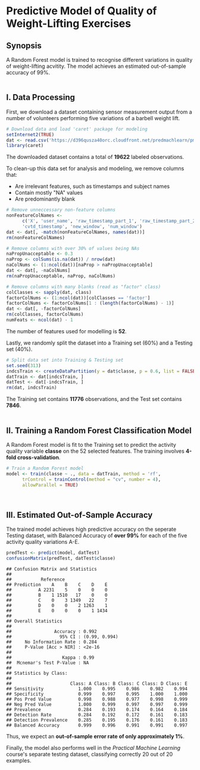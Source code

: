 

Predictive Model of Quality of Weight-Lifting Exercises
=======================================================

## Synopsis
A Random Forest model is trained to recognise different variations in quality of weight-lifting acvitity. The model achieves an estimated out-of-sample accuracy of 99%.
<br><br>


## I. Data Processing
First, we download a dataset containing sensor measurement output from a number of volunteers performing five variations of a barbell weight lift.

```r
# Download data and load 'caret' package for modeling
setInternet2(TRUE)
dat <- read.csv('https://d396qusza40orc.cloudfront.net/predmachlearn/pml-training.csv')
library(caret)
```
The downloaded dataset contains a total of **19622** labeled observations.

To clean-up this data set for analysis and modeling, we remove columns that:
* Are irrelevant features, such as timestamps and subject names
* Contain mostly "NA" values
* Are predominantly blank

```r
# Remove unneccessary non-feature columns
nonFeatureColNames <-
      c('X', 'user_name', 'raw_timestamp_part_1', 'raw_timestamp_part_2',
      'cvtd_timestamp', 'new_window', 'num_window')
dat <- dat[, -match(nonFeatureColNames, names(dat))]
rm(nonFeatureColNames)

# Remove columns with over 30% of values being NAs
naPropUnacceptable <- 0.3
naProp <- colSums(is.na(dat)) / nrow(dat)
naColNums <- (1:ncol(dat))[naProp > naPropUnacceptable]
dat <- dat[, -naColNums]
rm(naPropUnacceptable, naProp, naColNums)

# Remove columns with many blanks (read as "factor" class)
colClasses <- sapply(dat, class)
factorColNums <- (1:ncol(dat))[colClasses == 'factor']
factorColNums <- factorColNums[1 : (length(factorColNums) - 1)]
dat <- dat[, -factorColNums]
rm(colClasses, factorColNums)
numFeats <- ncol(dat) - 1
```
The number of features used for modelling is **52**.

Lastly, we randomly split the dataset into a Training set (60%) and a Testing set (40%).

```r
# Split data set into Training & Testing set
set.seed(313)
indcsTrain <- createDataPartition(y = dat$classe, p = 0.6, list = FALSE)
datTrain <- dat[indcsTrain, ]
datTest <- dat[-indcsTrain, ]
rm(dat, indcsTrain)
```
The Training set contains **11776** observations, and the Test set contains **7846**.
<br><br>


## II. Training a Random Forest Classification Model 
A Random Forest model is fit to the Training set to predict the activity quality variable **classe** on the 52 selected features. The training involves **4-fold cross-validation**.

```r
# Train a Random Forest model
model <- train(classe ~ ., data = datTrain, method = 'rf',
      trControl = trainControl(method = "cv", number = 4),
      allowParallel = TRUE)
```
<br>

## III. Estimated Out-of-Sample Accuracy
The trained model achieves high predictive accuracy on the seperate Testing dataset, with Balanced Accuracy of **over 99%** for each of the five activity quality variations A-E.

```r
predTest <- predict(model, datTest)
confusionMatrix(predTest, datTest$classe)
```

```
## Confusion Matrix and Statistics
## 
##           Reference
## Prediction    A    B    C    D    E
##          A 2231    5    0    0    0
##          B    1 1510   17    0    0
##          C    0    3 1349   22    7
##          D    0    0    2 1263    1
##          E    0    0    0    1 1434
## 
## Overall Statistics
##                                        
##                Accuracy : 0.992        
##                  95% CI : (0.99, 0.994)
##     No Information Rate : 0.284        
##     P-Value [Acc > NIR] : <2e-16       
##                                        
##                   Kappa : 0.99         
##  Mcnemar's Test P-Value : NA           
## 
## Statistics by Class:
## 
##                      Class: A Class: B Class: C Class: D Class: E
## Sensitivity             1.000    0.995    0.986    0.982    0.994
## Specificity             0.999    0.997    0.995    1.000    1.000
## Pos Pred Value          0.998    0.988    0.977    0.998    0.999
## Neg Pred Value          1.000    0.999    0.997    0.997    0.999
## Prevalence              0.284    0.193    0.174    0.164    0.184
## Detection Rate          0.284    0.192    0.172    0.161    0.183
## Detection Prevalence    0.285    0.195    0.176    0.161    0.183
## Balanced Accuracy       0.999    0.996    0.991    0.991    0.997
```
Thus, we expect an **out-of-sample error rate of only approximately 1%**.

Finally, the model also performs well in the *Practical Machine Learning* course's separate testing dataset, classifying correctly 20 out of 20 examples.
